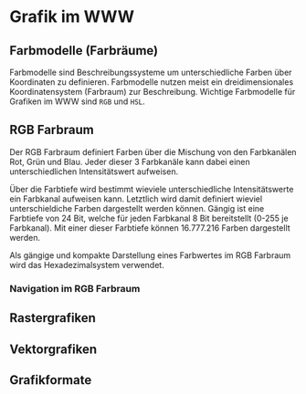 # Grafik im WWW

## Farbmodelle (Farbräume)

Farbmodelle sind Beschreibungssysteme um unterschiedliche Farben über Koordinaten zu definieren. Farbmodelle nutzen meist ein dreidimensionales Koordinatensystem (Farbraum) zur Beschreibung. Wichtige Farbmodelle für Grafiken im WWW sind `RGB` und `HSL`.

## RGB Farbraum

Der RGB Farbraum definiert Farben über die Mischung von den Farbkanälen Rot, Grün und Blau. Jeder dieser 3 Farbkanäle kann dabei einen unterschiedlichen Intensitätswert aufweisen.

Über die Farbtiefe wird bestimmt wieviele unterschiedliche Intensitätswerte ein Farbkanal aufweisen kann. Letztlich wird damit definiert wieviel unterschieldiche Farben dargestellt werden können. Gängig ist eine Farbtiefe von 24 Bit, welche für jeden Farbkanal 8 Bit bereitstellt (0-255 je Farbkanal). Mit einer dieser Farbtiefe können 16.777.216 Farben dargestellt werden.

Als gängige und kompakte Darstellung eines Farbwertes im RGB Farbraum wird das Hexadezimalsystem verwendet. 

### Navigation im RGB Farbraum

## Rastergrafiken

## Vektorgrafiken

## Grafikformate